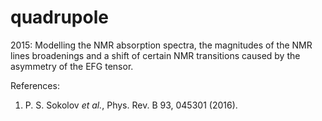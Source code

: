 # quadrupole

 2015: Modelling the NMR absorption spectra, the magnitudes of the NMR lines broadenings and a shift of certain NMR transitions caused by the asymmetry of the EFG tensor. 

 References:
1. P. S. Sokolov *et al.*, Phys. Rev. B 93, 045301 (2016).
